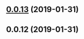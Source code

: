 ## [0.0.13](https://github.com/doomsower/whitewater/compare/@whitewater-guide/adminer@0.0.13...@whitewater-guide/adminer@0.0.13) (2019-01-31)

## 0.0.12 (2019-01-31)
